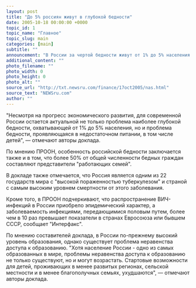 ```yaml
---
layout: post
title: "До 5% россиян живут в глубокой бедности"
date: 2005-10-18 00:00:00 +0000
topic_id: 1
topic_name: "Главное"
topic_slug: main
categories: [main]
subtitle: ""
announcement: "В России за чертой бедности живут от 1% до 5% населения - такой вывод сделали авторы представленного в понедельник в Москве доклада Программы развития ООН (ПРООН) о развитии человеческого потенциала в России за 2005 год."
additional_content: ""
photo_filename: ""
photo_width: 0
photo_height: 0
photo_alt: ""
source_url: "http://txt.newsru.com/finance/17oct2005/nas.html"
source_text: "NEWSru.com"
author: ""
---
```

"Несмотря на прогресс экономического развития, для современной России остается актуальной не только проблема наиболее глубокой бедности, охватывающей от 1% до 5% населения, но и проблема бедности, проявляющаяся в недостаточном питании, в том числе детей", &mdash; отмечают авторы доклада.

По мнению ПРООН, особенность российской бедности заключается также и в том, что более 50% от общей численности бедных граждан составляют представители "работающих семей".

В докладе также отмечается, что Россия является одним из 22 государств мира с "высокой пораженностью туберкулезом" и страной с самым высоким уровнем смертности от этого заболевания.

Кроме того, в ПРООН подчеркивают, что распространение ВИЧ-инфекций в России приобрело эпидемический характер, а заболеваемость инфекциями, передающимися половым путем, более чем в 10 раз превышает показатели в странах Евросоюза или бывшем СССР, сообщает "Интерфакс".

По мнению составителей доклада, в России по-прежнему высокий уровень образования, однако существует проблема неравенства доступа к образованию. "Хотя население России - одно из самых образованных в мире, проблемы неравенства доступа к образованию не только существуют, но и могут возрастать. Стартовые возможности для детей, проживающих в менее развитых регионах, сельской местности и в менее благополучных семьях, ухудшаются", &mdash; отмечают авторы доклада.
